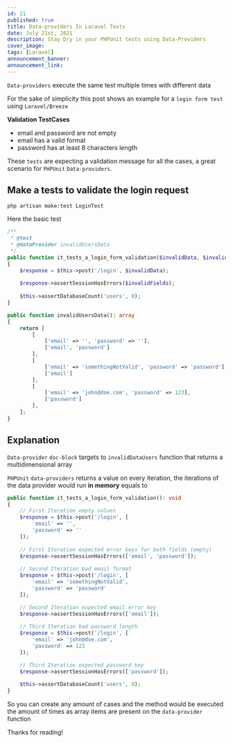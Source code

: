```yaml
---
id: 21
published: true
title: Data-providers In Laravel Tests
date: July 21st, 2021
description: Stay Dry in your PHPUnit tests using Data-Providers
cover_image:
tags: [Laravel]
announcement_banner:
announcement_link:
---
```


`Data-providers` execute the same test multiple times with different data

For the sake of simplicity this post shows an example for a `login form test` using `Laravel/Breeze`

**Validation TestCases**
- email and password are not empty
- email has a valid format
- password has at least 8 characters length

These `tests` are expecting a validation message for all the cases, a great scenario for `PHPUnit` `Data-providers`.

## Make a tests to validate the login request


```shell
php artisan make:test LoginTest
```

Here the basic test

```php
/**
 * @test
 * @dataProvider invalidUsersData
 */
public function it_tests_a_login_form_validation($invalidData, $invalidFields): void
{
    $response = $this->post('/login', $invalidData);
    
    $response->assertSessionHasErrors($invalidFields);
    
    $this->assertDatabaseCount('users', 0);
}

public function invalidUsersData(): array  
{
    return [
        [
            ['email' => '', 'password' => ''],
            ['email', 'password']
        ],
        [
            ['email' => 'somethingNotValid', 'password' => 'password'],
            ['email']
        ],
        [
            ['email' => 'john@doe.com', 'password' => 123],
            ['password']
        ],
    ];
}
```

## Explanation

`Data-provider` `doc-block` targets to `invalidDataUsers` function that returns a multidimensional array

`PHPUnit` `data-providers` returns a value on every iteration, 
the iterations of the data provider would run **in memory** equals to

```php
public function it_tests_a_login_form_validation(): void
{
    // First Iteration empty values
    $response = $this->post('/login', [
        'email' => '', 
        'password' => ''
    ]);
    
    // First Iteration expected error keys for both fields (empty)
    $response->assertSessionHasErrors(['email', 'password']);
    
    // Second Iteration bad email format
    $response = $this->post('/login', [
        'email' => 'somethingNotValid', 
        'password' => 'password'
    ]);

    // Second Iteration expected email error key
    $response->assertSessionHasErrors(['email']);
    
    // Third Iteration bad password length
    $response = $this->post('/login', [
        'email' => 'john@doe.com', 
        'password' => 123
    ]);

    // Third Iteration expected password key
    $response->assertSessionHasErrors(['password']);
    
    $this->assertDatabaseCount('users', 0);
}
```

So you can create any amount of cases and the method would be executed the amount of times 
as array items are present on the `data-provider` function

Thanks for reading!